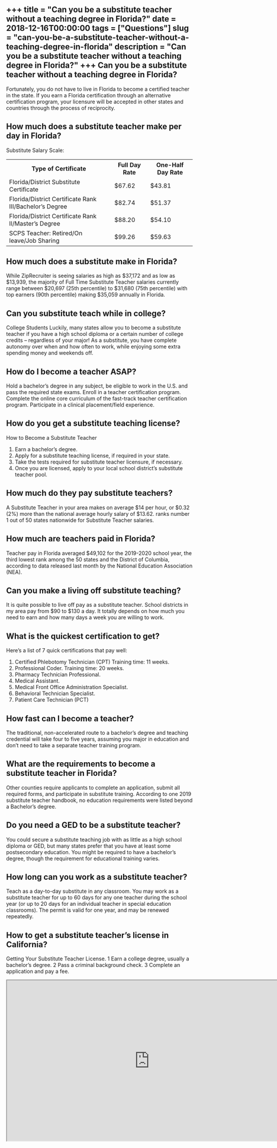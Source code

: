+++
title = "Can you be a substitute teacher without a teaching degree in Florida?"
date = 2018-12-16T00:00:00
tags = ["Questions"]
slug = "can-you-be-a-substitute-teacher-without-a-teaching-degree-in-florida"
description = "Can you be a substitute teacher without a teaching degree in Florida?"
+++
Can you be a substitute teacher without a teaching degree in Florida?
---------------------------------------------------------------------

Fortunately, you do not have to live in Florida to become a certified teacher in the state. If you earn a Florida certification through an alternative certification program, your licensure will be accepted in other states and countries through the process of reciprocity.

How much does a substitute teacher make per day in Florida?
-----------------------------------------------------------

Substitute Salary Scale:

<table><tr><th>Type of Certificate</th><th>Full Day Rate</th><th>One-Half Day Rate</th></tr><tr><td>Florida/District Substitute Certificate</td><td>$67.62</td><td>$43.81</td></tr><tr><td>Florida/District Certificate Rank III/Bachelor’s Degree</td><td>$82.74</td><td>$51.37</td></tr><tr><td>Florida/District Certificate Rank II/Master’s Degree</td><td>$88.20</td><td>$54.10</td></tr><tr><td>SCPS Teacher: Retired/On leave/Job Sharing</td><td>$99.26</td><td>$59.63</td></tr></table>

How much does a substitute make in Florida?
-------------------------------------------

While ZipRecruiter is seeing salaries as high as $37,172 and as low as $13,939, the majority of Full Time Substitute Teacher salaries currently range between $20,697 (25th percentile) to $31,680 (75th percentile) with top earners (90th percentile) making $35,059 annually in Florida.

Can you substitute teach while in college?
------------------------------------------

College Students Luckily, many states allow you to become a substitute teacher if you have a high school diploma or a certain number of college credits – regardless of your major! As a substitute, you have complete autonomy over when and how often to work, while enjoying some extra spending money and weekends off.

How do I become a teacher ASAP?
-------------------------------

Hold a bachelor’s degree in any subject, be eligible to work in the U.S. and pass the required state exams. Enroll in a teacher certification program. Complete the online core curriculum of the fast-track teacher certification program. Participate in a clinical placement/field experience.

How do you get a substitute teaching license?
---------------------------------------------

How to Become a Substitute Teacher

1. Earn a bachelor’s degree.
2. Apply for a substitute teaching license, if required in your state.
3. Take the tests required for substitute teacher licensure, if necessary.
4. Once you are licensed, apply to your local school district’s substitute teacher pool.

How much do they pay substitute teachers?
-----------------------------------------

A Substitute Teacher in your area makes on average $14 per hour, or $0.32 (2%) more than the national average hourly salary of $13.62. ranks number 1 out of 50 states nationwide for Substitute Teacher salaries.

How much are teachers paid in Florida?
--------------------------------------

Teacher pay in Florida averaged $49,102 for the 2019-2020 school year, the third lowest rank among the 50 states and the District of Columbia, according to data released last month by the National Education Association (NEA).

Can you make a living off substitute teaching?
----------------------------------------------

It is quite possible to live off pay as a substitute teacher. School districts in my area pay from $90 to $130 a day. It totally depends on how much you need to earn and how many days a week you are willing to work.

What is the quickest certification to get?
------------------------------------------

Here’s a list of 7 quick certifications that pay well:

1. Certified Phlebotomy Technician (CPT) Training time: 11 weeks.
2. Professional Coder. Training time: 20 weeks.
3. Pharmacy Technician Professional.
4. Medical Assistant.
5. Medical Front Office Administration Specialist.
6. Behavioral Technician Specialist.
7. Patient Care Technician (PCT)

How fast can I become a teacher?
--------------------------------

The traditional, non-accelerated route to a bachelor’s degree and teaching credential will take four to five years, assuming you major in education and don’t need to take a separate teacher training program.

What are the requirements to become a substitute teacher in Florida?
--------------------------------------------------------------------

Other counties require applicants to complete an application, submit all required forms, and participate in substitute training. According to one 2019 substitute teacher handbook, no education requirements were listed beyond a Bachelor’s degree.

Do you need a GED to be a substitute teacher?
---------------------------------------------

You could secure a substitute teaching job with as little as a high school diploma or GED, but many states prefer that you have at least some postsecondary education. You might be required to have a bachelor’s degree, though the requirement for educational training varies.

How long can you work as a substitute teacher?
----------------------------------------------

Teach as a day-to-day substitute in any classroom. You may work as a substitute teacher for up to 60 days for any one teacher during the school year (or up to 20 days for an individual teacher in special education classrooms). The permit is valid for one year, and may be renewed repeatedly.

How to get a substitute teacher’s license in California?
--------------------------------------------------------

Getting Your Substitute Teacher License. 1 Earn a college degree, usually a bachelor’s degree. 2 Pass a criminal background check. 3 Complete an application and pay a fee.

<iframe allow="accelerometer; autoplay; clipboard-write; encrypted-media; gyroscope; picture-in-picture" allowfullscreen="" class="__youtube_prefs__  epyt-is-override  no-lazyload" data-no-lazy="1" data-origheight="433" data-origwidth="770" data-skipgform_ajax_framebjll="" height="433" id="_ytid_55314" loading="lazy" src="https://www.youtube.com/embed/DtWkc-8TJuk?enablejsapi=1&autoplay=0&cc_load_policy=0&cc_lang_pref=&iv_load_policy=1&loop=0&modestbranding=0&rel=1&fs=1&playsinline=0&autohide=2&theme=dark&color=red&controls=1&" title="YouTube player" width="770"></iframe>